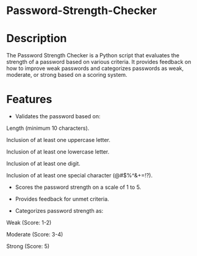 # Password-Strength-Checker
# Description
The Password Strength Checker is a Python script that evaluates the strength of a password based on various criteria. It provides feedback on how to improve weak passwords and categorizes passwords as weak, moderate, or strong based on a scoring system.

# Features
* Validates the password based on:
  
Length (minimum 10 characters).

Inclusion of at least one uppercase letter.

Inclusion of at least one lowercase letter.

Inclusion of at least one digit.

Inclusion of at least one special character (@#$%^&+=!?).

* Scores the password strength on a scale of 1 to 5.
  
* Provides feedback for unmet criteria.
  
* Categorizes password strength as:
  
Weak (Score: 1-2)

Moderate (Score: 3-4)

Strong (Score: 5)

